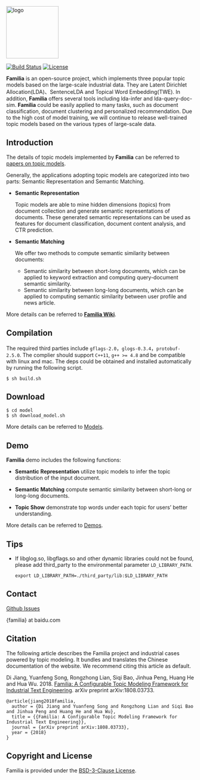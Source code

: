 <a href="http://github.com/baidu/Familia">
	<img style="vertical-align: top;" src="https://raw.githubusercontent.com/wiki/baidu/Familia/img/logo.png?raw=true" alt="logo" height="140px">
</a>

[![Build Status][image-1]][1]
[![License][image-2]]()

**Familia** is an open-source project, which implements three popular topic models based on the large-scale industrial data. They are Latent Dirichlet Allocation(LDA)、SentenceLDA and Topical Word Embedding(TWE). In addition, **Familia** offers several tools including lda-infer and lda-query-doc-sim. **Familia** could be easily applied to many tasks, such as document classification, document clustering and personalized recommendation. Due to the high cost of model training, we will continue to release well-trained topic models based on the various types of large-scale data.  

## Introduction
The details of topic models implemented by **Familia** can be referred to [papers on topic models][3].

Generally, the applications adopting topic models are categorized into two parts: Semantic Representation and Semantic Matching.

- **Semantic Representation**

    Topic models are able to mine hidden dimensions (topics) from document collection and generate semantic representations of documents. These generated semantic representations can be used as features for document classification, document content analysis, and CTR     prediction.

- **Semantic Matching**

    We offer two methods to compute semantic similarity between documents:
    -	Semantic similarity between short-long documents, which can be applied to keyword extraction and computing query-document semantic  similarity.
    -	Semantic similarity between long-long documents, which can be applied to computing semantic similarity between user profile and news article.

More details can be referred to [**Familia Wiki**][4].

## Compilation
The required third parties include `gflags-2.0`，`glogs-0.3.4`，`protobuf-2.5.0`. The complier should support `C++11`, `g++ >= 4.8` and be compatible with linux and mac. The deps could be obtained and installed automatically by running the following script.

	$ sh build.sh

## Download
	$ cd model
	$ sh download_model.sh

More details can be referred to [Models][5].

## Demo
**Familia** demo includes the following functions:
-	**Semantic Representation**
   utilize topic models to infer the topic distribution of the input document.
   
-	**Semantic Matching**
	compute semantic similarity between short-long or long-long documents.

-	**Topic Show**
	demonstrate top words under each topic for users’ better understanding.
  
More details can be referred to [Demos][6].

## Tips
* If libglog.so, libgflags.so and other dynamic libraries could not be found, please add third\_party to the environmental parameter `LD_LIBRARY_PATH`.

	`export LD_LIBRARY_PATH=./third_party/lib:$LD_LIBRARY_PATH`

## Contact
[Github Issues][7]

{familia} at baidu.com

## Citation

The following article describes the Familia project and industrial cases powered by topic modeling. It bundles and translates the Chinese documentation of the website. We recommend citing this article as default.

Di Jiang, Yuanfeng Song, Rongzhong Lian, Siqi Bao, Jinhua Peng, Huang He and Hua Wu. 2018. [Familia: A Configurable Topic Modeling Framework for Industrial Text Engineering][8]. arXiv preprint arXiv:1808.03733.

	@article{jiang2018familia,
  	  author = {Di Jiang and Yuanfeng Song and Rongzhong Lian and Siqi Bao and Jinhua Peng and Huang He and Hua Wu},
  	  title = {{Familia: A Configurable Topic Modeling Framework for Industrial Text Engineering}},
  	  journal = {arXiv preprint arXiv:1808.03733},
  	  year = {2018}
	}

## Copyright and License

Familia is provided under the [BSD-3-Clause License][9].

[1]:	http://travis-ci.org/baidu/Familia
[3]:	https://github.com/baidu/Familia/wiki/%E5%8F%82%E8%80%83%E6%96%87%E7%8C%AE
[4]:	https://github.com/baidu/Familia/wiki
[5]:	https://github.com/baidu/Familia/blob/master/model/README.md
[6]:	https://github.com/baidu/Familia/wiki/Demo%E4%BD%BF%E7%94%A8%E6%96%87%E6%A1%A3
[7]:	https://github.com/baidu/Familia/issues
[8]:	https://arxiv.org/abs/1808.03733v2
[9]:	LICENSE

[image-1]:	https://travis-ci.org/baidu/Familia.svg?branch=master
[image-2]:	https://img.shields.io/pypi/l/Django.svg
 



